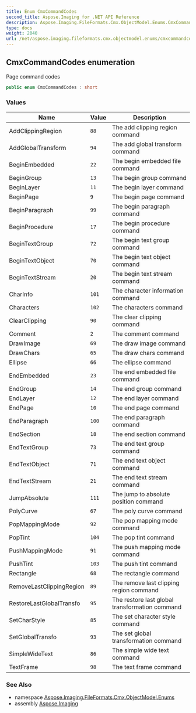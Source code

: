 ```yaml
---
title: Enum CmxCommandCodes
second_title: Aspose.Imaging for .NET API Reference
description: Aspose.Imaging.FileFormats.Cmx.ObjectModel.Enums.CmxCommandCodes enum. Page command codes
type: docs
weight: 2040
url: /net/aspose.imaging.fileformats.cmx.objectmodel.enums/cmxcommandcodes/
---
```

## CmxCommandCodes enumeration

Page command codes

```csharp
public enum CmxCommandCodes : short
```

### Values

| Name | Value | Description |
| --- | --- | --- |
| AddClippingRegion | `88` | The add clipping region command |
| AddGlobalTransform | `94` | The add global transform command |
| BeginEmbedded | `22` | The begin embedded file command |
| BeginGroup | `13` | The begin group command |
| BeginLayer | `11` | The begin layer command |
| BeginPage | `9` | The begin page command |
| BeginParagraph | `99` | The begin paragraph command |
| BeginProcedure | `17` | The begin procedure command |
| BeginTextGroup | `72` | The begin text group command |
| BeginTextObject | `70` | The begin text object command |
| BeginTextStream | `20` | The begin text stream command |
| CharInfo | `101` | The character information command |
| Characters | `102` | The characters command |
| ClearClipping | `90` | The clear clipping command |
| Comment | `2` | The comment command |
| DrawImage | `69` | The draw image command |
| DrawChars | `65` | The draw chars command |
| Ellipse | `66` | The ellipse command |
| EndEmbedded | `23` | The end embedded file command |
| EndGroup | `14` | The end group command |
| EndLayer | `12` | The end layer command |
| EndPage | `10` | The end page command |
| EndParagraph | `100` | The end paragraph command |
| EndSection | `18` | The end section command |
| EndTextGroup | `73` | The end text group command |
| EndTextObject | `71` | The end text object command |
| EndTextStream | `21` | The end text stream command |
| JumpAbsolute | `111` | The jump to absolute position command |
| PolyCurve | `67` | The poly curve command |
| PopMappingMode | `92` | The pop mapping mode command |
| PopTint | `104` | The pop tint command |
| PushMappingMode | `91` | The push mapping mode command |
| PushTint | `103` | The push tint command |
| Rectangle | `68` | The rectangle command |
| RemoveLastClippingRegion | `89` | The remove last clipping region command |
| RestoreLastGlobalTransfo | `95` | The restore last global transformation command |
| SetCharStyle | `85` | The set character style command |
| SetGlobalTransfo | `93` | The set global transformation command |
| SimpleWideText | `86` | The simple wide text command |
| TextFrame | `98` | The text frame command |

### See Also

* namespace [Aspose.Imaging.FileFormats.Cmx.ObjectModel.Enums](../../aspose.imaging.fileformats.cmx.objectmodel.enums/)
* assembly [Aspose.Imaging](../../)



